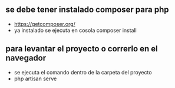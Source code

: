 ## se debe tener instalado composer para php
- https://getcomposer.org/
- ya instalado se ejecuta en cosola composer install

## para levantar el proyecto o correrlo en el navegador
- se ejecuta el comando dentro de la carpeta del proyecto
- php artisan serve